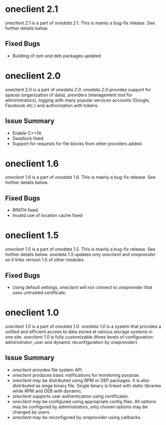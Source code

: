 oneclient 2.1
===============

*oneclient 2.1* is a part of *onedata 2.1*. This is mainly a bug-fix release. See further details below.

Fixed Bugs
----------

* Building of rpm and deb packages updated

oneclient 2.0
==============

oneclient 2.0 is a part of *onedata 2.0*. *onedata 2.0* provides support for spaces (organization of data), providers (management tool for administrators), logging with many popular services accounts (Google, Facebook etc.) and authorization with tokens.

Issue Summary
-------------

* Enable C++14.
* Deadlock fixed.
* Support for requests for file blocks from other providers added.

oneclient 1.6
=============

*oneclient 1.6* is a part of *onedata 1.6*. This is mainly a bug-fix release. See further details below.

Fixed Bugs
----------

* RPATH fixed
* Invalid use of location cache fixed

oneclient 1.5
=============

*oneclient 1.5* is a part of *onedata 1.5*. This is mainly a bug-fix release. See further details below. *onedata 1.5*
updates only *oneclient* and *oneprovider* so it links version 1.0 of other modules.

Fixed Bugs
----------

* Using default settings, *oneclient* will not connect to *oneprovider* that uses untrusted certificate.

oneclient 1.0
=============

*oneclient 1.0* is a part of *onedata 1.0*. *onedata 1.0* is a system that provides a unified and efficient access to
data stored at various storage systems in one site. *oneclient 1.0* is fully customizable (three levels of 
configuration: administrator, user and dynamic reconfiguration by *oneprovider*).

Issue Summary
-------------

* *oneclient* provides file system API.
* *oneclient* produces basic notifications for monitoring purpose.
* *oneclient* may be distributed using RPM or DEP packages. It is also distributed as singe binary file. Single binary 
is linked with static libraries while RPM and DEB with dynamic.
* *oneclient* supports user authentication using certificates.
* *oneclient* may be configured using appropriate config files. All options may be configured by administrators, 
only chosen options may be changed by users.
* *oneclient* may be reconfigured by *oneprovider* using callbacks.

